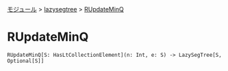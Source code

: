 [モジュール](../index.md) > [lazysegtree](./index.md) > [RUpdateMinQ]()

# RUpdateMinQ

```
RUpdateMinQ[S: HasLtCollectionElement](n: Int, e: S) -> LazySegTree[S, Optional[S]]
```
